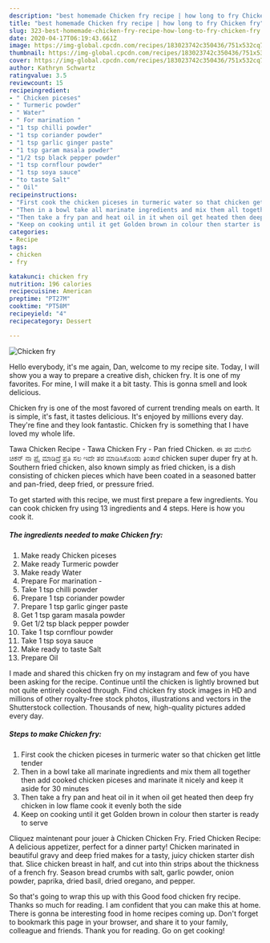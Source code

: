 ```yaml
---
description: "best homemade Chicken fry recipe | how long to fry Chicken fry"
title: "best homemade Chicken fry recipe | how long to fry Chicken fry"
slug: 323-best-homemade-chicken-fry-recipe-how-long-to-fry-chicken-fry
date: 2020-04-17T06:19:43.661Z
image: https://img-global.cpcdn.com/recipes/183023742c350436/751x532cq70/chicken-fry-recipe-main-photo.jpg
thumbnail: https://img-global.cpcdn.com/recipes/183023742c350436/751x532cq70/chicken-fry-recipe-main-photo.jpg
cover: https://img-global.cpcdn.com/recipes/183023742c350436/751x532cq70/chicken-fry-recipe-main-photo.jpg
author: Kathryn Schwartz
ratingvalue: 3.5
reviewcount: 15
recipeingredient:
- " Chicken piceses"
- " Turmeric powder"
- " Water"
- " For marination "
- "1 tsp chilli powder"
- "1 tsp coriander powder"
- "1 tsp garlic ginger paste"
- "1 tsp garam masala powder"
- "1/2 tsp black pepper powder"
- "1 tsp cornflour powder"
- "1 tsp soya sauce"
- "to taste Salt"
- " Oil"
recipeinstructions:
- "First cook the chicken piceses in turmeric water so that chicken get little tender"
- "Then in a bowl take all marinate ingredients and mix them all together then add cooked chicken piceses and marinate it nicely and keep it aside for 30 minutes"
- "Then take a fry pan and heat oil in it when oil get heated then deep fry chicken in low flame cook it evenly both the side"
- "Keep on cooking until it get Golden brown in colour then starter is ready to serve"
categories:
- Recipe
tags:
- chicken
- fry

katakunci: chicken fry 
nutrition: 196 calories
recipecuisine: American
preptime: "PT27M"
cooktime: "PT58M"
recipeyield: "4"
recipecategory: Dessert

---
```



![Chicken fry](https://img-global.cpcdn.com/recipes/183023742c350436/751x532cq70/chicken-fry-recipe-main-photo.jpg)

Hello everybody, it's me again, Dan, welcome to my recipe site. Today, I will show you a way to prepare a creative dish, chicken fry. It is one of my favorites. For mine, I will make it a bit tasty. This is gonna smell and look delicious.

Chicken fry is one of the most favored of current trending meals on earth. It is simple, it's fast, it tastes delicious. It's enjoyed by millions every day. They're fine and they look fantastic. Chicken fry is something that I have loved my whole life.

Tawa Chicken Recipe - Tawa Chicken Fry - Pan fried Chicken. ಈ ತರ ಮನೇಲಿ ಚಿಕನ್ ನಾ ಪ್ರೈ ಮಾಡಿದ್ರೆ ಪ್ರತಿ ಸಲ ಇದೇ ತರ ಮಾಡಿಸಿಕೊಂಡು ತಿಂತಾರೆ chicken super duper fry at h. Southern fried chicken, also known simply as fried chicken, is a dish consisting of chicken pieces which have been coated in a seasoned batter and pan-fried, deep fried, or pressure fried.


To get started with this recipe, we must first prepare a few ingredients. You can cook chicken fry using 13 ingredients and 4 steps. Here is how you cook it.

<!--inarticleads1-->

##### The ingredients needed to make Chicken fry:

1. Make ready  Chicken piceses
1. Make ready  Turmeric powder
1. Make ready  Water
1. Prepare  For marination -
1. Take 1 tsp chilli powder
1. Prepare 1 tsp coriander powder
1. Prepare 1 tsp garlic ginger paste
1. Get 1 tsp garam masala powder
1. Get 1/2 tsp black pepper powder
1. Take 1 tsp cornflour powder
1. Take 1 tsp soya sauce
1. Make ready to taste Salt
1. Prepare  Oil


I made and shared this chicken fry on my instagram and few of you have been asking for the recipe. Continue until the chicken is lightly browned but not quite entirely cooked through. Find chicken fry stock images in HD and millions of other royalty-free stock photos, illustrations and vectors in the Shutterstock collection. Thousands of new, high-quality pictures added every day. 

<!--inarticleads2-->

##### Steps to make Chicken fry:

1. First cook the chicken piceses in turmeric water so that chicken get little tender
1. Then in a bowl take all marinate ingredients and mix them all together then add cooked chicken piceses and marinate it nicely and keep it aside for 30 minutes
1. Then take a fry pan and heat oil in it when oil get heated then deep fry chicken in low flame cook it evenly both the side
1. Keep on cooking until it get Golden brown in colour then starter is ready to serve


Cliquez maintenant pour jouer à Chicken Chicken Fry. Fried Chicken Recipe: A delicious appetizer, perfect for a dinner party! Chicken marinated in beautiful gravy and deep fried makes for a tasty, juicy chicken starter dish that. Slice chicken breast in half, and cut into thin strips about the thickness of a french fry. Season bread crumbs with salt, garlic powder, onion powder, paprika, dried basil, dried oregano, and pepper. 

So that's going to wrap this up with this Good food chicken fry recipe. Thanks so much for reading. I am confident that you can make this at home. There is gonna be interesting food in home recipes coming up. Don't forget to bookmark this page in your browser, and share it to your family, colleague and friends. Thank you for reading. Go on get cooking!
